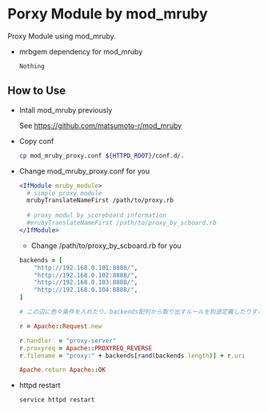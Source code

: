 # Porxy Module by mod_mruby

Proxy Module using mod_mruby.

- mrbgem dependency for mod_mruby

    `Nothing`

## How to Use
- Intall mod_mruby previously

    See https://github.com/matsumoto-r/mod_mruby

- Copy conf

    ```bash
    cp mod_mruby_proxy.conf ${HTTPD_ROOT}/conf.d/.
    ```

- Change mod_mruby_proxy.conf for you

    ```apache
    <IfModule mruby_module>
      # simple proxy module
      mrubyTranslateNameFirst /path/to/proxy.rb
      
      # proxy modul by scoreboard information
      #mrubyTranslateNameFirst /path/to/proxy_by_scboard.rb
    </IfModule>
    ```

    - Change /path/to/proxy_by_scboard.rb for you

    ```ruby
    backends = [
        "http://192.168.0.101:8888/",
        "http://192.168.0.102:8888/",
        "http://192.168.0.103:8888/",
        "http://192.168.0.104:8888/",
    ]
    
    # この辺に色々条件を入れたり、backends配列から取り出すルールを別途定義したりするとmod_mrubyのうまみがでる？
    
    r = Apache::Request.new
    
    r.handler  = "proxy-server"
    r.proxyreq = Apache::PROXYREQ_REVERSE
    r.filename = "proxy:" + backends[rand(backends.length)] + r.uri
    
    Apache.return Apache::OK
    ```

- httpd restart

    ```bash
    service httpd restart
    ```
